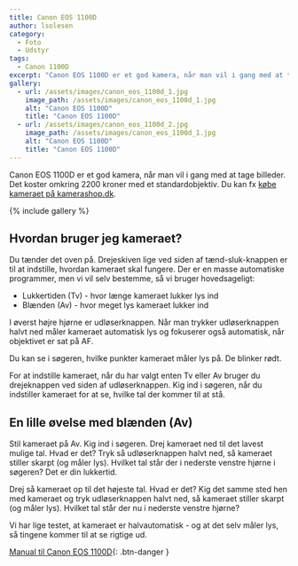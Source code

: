 ```yaml
---
title: Canon EOS 1100D
author: lsolesen
category:
  - Foto
  - Udstyr
tags:
  - Canon 1100D
excerpt: "Canon EOS 1100D er et god kamera, når man vil i gang med at tage billeder. Det koster omkring 2200 kroner med et standardobjektiv."
gallery:
  - url: /assets/images/canon_eos_1100d_1.jpg
    image_path: /assets/images/canon_eos_1100d_1.jpg
    alt: "Canon EOS 1100D"
    title: "Canon EOS 1100D"
  - url: /assets/images/canon_eos_1100d_2.jpg
    image_path: /assets/images/canon_eos_1100d_1.jpg
    alt: "Canon EOS 1100D"
    title: "Canon EOS 1100D"
---
```


Canon EOS 1100D er et god kamera, når man vil i gang med at tage billeder. Det koster omkring 2200 kroner med et standardobjektiv. Du kan fx [købe kameraet på kamerashop.dk](http://www.kamerashop.dk/product/canon-eos-1100d-m-18-55mm-iii-5161b033/).

{% include gallery %}

## Hvordan bruger jeg kameraet?

Du tænder det oven på. Drejeskiven lige ved siden af tænd-sluk-knappen er til at indstille, hvordan kameraet skal fungere. Der er en masse automatiske programmer, men vi vil selv bestemme, så vi bruger hovedsageligt:

- Lukkertiden (Tv) - hvor længe kameraet lukker lys ind
- Blænden (Av) - hvor meget lys kameraet lukker ind

I øverst højre hjørne er udløserknappen. Når man trykker udløserknappen halvt ned måler kameraet automatisk lys og fokuserer også automatisk, når objektivet er sat på AF.

Du kan se i søgeren, hvilke punkter kameraet måler lys på. De blinker rødt.

For at indstille kameraet, når du har valgt enten Tv eller Av bruger du drejeknappen ved siden af udløserknappen. Kig ind i søgeren, når du indstiller kameraet for at se, hvilke tal der kommer til at stå. 

## En lille øvelse med blænden (Av)

Stil kameraet på Av. Kig ind i søgeren. Drej kameraet ned til det lavest mulige tal. Hvad er det? Tryk så udløserknappen halvt ned, så kameraet stiller skarpt (og måler lys). Hvilket tal står der i nederste venstre hjørne i søgeren? Det er din lukkertid.

Drej så kameraet op til det højeste tal. Hvad er det? Kig det samme sted hen med kameraet og tryk udløserknappen halvt ned, så kameraet stiller skarpt (og måler lys). Hvilket tal står der nu i nederste venstre hjørne?

Vi har lige testet, at kameraet er halvautomatisk - og at det selv måler lys, så tingene kommer til at se rigtige ud.

[Manual til Canon EOS 1100D](/assets/pdf/manual-eos1100d-en_1.pdf){: .btn-danger }
